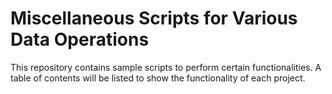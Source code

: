 # Miscellaneous Scripts for Various Data Operations  
This repository contains sample scripts to perform certain functionalities. A table of contents will be listed to show the functionality of each project. 
